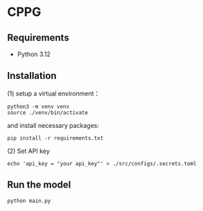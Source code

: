 # CPPG

## Requirements
- Python 3.12

## Installation
(1) setup a virtual environment：
```console
python3 -m venv venv
source ./venv/bin/activate
```
and install necessary packages:
```console
pip install -r requirements.txt
```
(2) Set API key
```console
echo 'api_key = "your api_key"' > ./src/configs/.secrets.toml
```

## Run the model
```console
python main.py
```